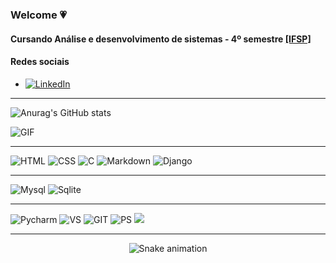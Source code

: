 ### Welcome 💗

#### Cursando Análise e desenvolvimento de sistemas - 4º semestre [[IFSP] ](https://bra.ifsp.edu.br/)
 
#### Redes sociais
- [![LinkedIn](https://img.shields.io/badge/LinkedIn-0077B5?style=for-the-badge&logo=linkedin&logoColor=white/)](https://www.linkedin.com/in/amanda-luiza-b76b04221/)
________________
![Anurag's GitHub stats](https://github-readme-stats.vercel.app/api?username=amandaluizay&show_icons=true&theme=radical) 

 ![GIF](https://c.tenor.com/GfSX-u7VGM4AAAAC/coding.gif)
________________

 ![HTML](https://img.shields.io/badge/HTML-239120?style=for-the-badge&logo=html5&logoColor=white) 
 ![CSS](https://img.shields.io/badge/CSS-239120?&style=for-the-badge&logo=css3&logoColor=white) 
 ![C](https://img.shields.io/badge/C-00599C?style=for-the-badge&logo=c&logoColor=white)
 ![Markdown](https://img.shields.io/badge/Markdown-000000?style=for-the-badge&logo=markdown&logoColor=white)
 ![Django](https://img.shields.io/badge/Django-092E20?style=for-the-badge&logo=django&logoColor=white)
 _____________
 ![Mysql](https://img.shields.io/badge/MySQL-00000F?style=for-the-badge&logo=mysql&logoColor=white)
 ![Sqlite](https://img.shields.io/badge/SQLite-07405E?style=for-the-badge&logo=sqlite&logoColor=white)
 __________
  ![Pycharm](https://img.shields.io/badge/PyCharm-000000.svg?&style=for-the-badge&logo=PyCharm&logoColor=white)
   ![VS](https://img.shields.io/badge/Visual_Studio_Code-0078D4?style=for-the-badge&logo=visual%20studio%20code&logoColor=white)
   ![GIT](https://img.shields.io/badge/GIT-E44C30?style=for-the-badge&logo=git&logoColor=white)
   ![PS](	https://img.shields.io/badge/Adobe%20Photoshop-31A8FF?style=for-the-badge&logo=Adobe%20Photoshop&logoColor=black)
   <img src="https://cdn.jsdelivr.net/gh/devicons/devicon/icons/androidstudio/androidstudio-original.svg" />
   _____________
  
<div align="center">

  ![Snake animation](https://github.com/danielbped/danielbped/blob/output/github-contribution-grid-snake.svg)

</div>
